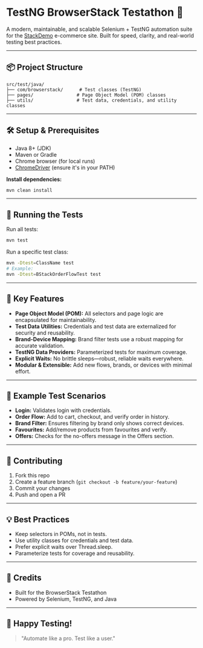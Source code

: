 # TestNG BrowserStack Testathon 🚀

A modern, maintainable, and scalable Selenium + TestNG automation suite for the [StackDemo](https://kolkata.bugbash.live/) e-commerce site. Built for speed, clarity, and real-world testing best practices.

---

## 📦 Project Structure

```
src/test/java/
├── com/browserstack/      # Test classes (TestNG)
├── pages/                # Page Object Model (POM) classes
├── utils/                # Test data, credentials, and utility classes
```

---

## 🛠️ Setup & Prerequisites

- Java 8+ (JDK)
- Maven or Gradle
- Chrome browser (for local runs)
- [ChromeDriver](https://sites.google.com/a/chromium.org/chromedriver/) (ensure it's in your PATH)

**Install dependencies:**
```sh
mvn clean install
```

---

## 🚦 Running the Tests

Run all tests:
```sh
mvn test
```

Run a specific test class:
```sh
mvn -Dtest=ClassName test
# Example:
mvn -Dtest=BStackOrderFlowTest test
```

---

## 🧩 Key Features

- **Page Object Model (POM):** All selectors and page logic are encapsulated for maintainability.
- **Test Data Utilities:** Credentials and test data are externalized for security and reusability.
- **Brand-Device Mapping:** Brand filter tests use a robust mapping for accurate validation.
- **TestNG Data Providers:** Parameterized tests for maximum coverage.
- **Explicit Waits:** No brittle sleeps—robust, reliable waits everywhere.
- **Modular & Extensible:** Add new flows, brands, or devices with minimal effort.

---

## 📝 Example Test Scenarios

- **Login:** Validates login with credentials.
- **Order Flow:** Add to cart, checkout, and verify order in history.
- **Brand Filter:** Ensures filtering by brand only shows correct devices.
- **Favourites:** Add/remove products from favourites and verify.
- **Offers:** Checks for the no-offers message in the Offers section.

---

## 🤝 Contributing

1. Fork this repo
2. Create a feature branch (`git checkout -b feature/your-feature`)
3. Commit your changes
4. Push and open a PR

---

## 💡 Best Practices

- Keep selectors in POMs, not in tests.
- Use utility classes for credentials and test data.
- Prefer explicit waits over Thread.sleep.
- Parameterize tests for coverage and reusability.

---

## 📣 Credits

- Built for the BrowserStack Testathon
- Powered by Selenium, TestNG, and Java

---

## 🏁 Happy Testing!

> "Automate like a pro. Test like a user." 
